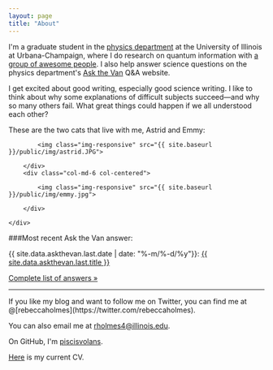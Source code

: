```yaml
---
layout: page
title: "About"
---
```


I'm a graduate student in the [physics department](http://physics.illinois.edu/) at the University of Illinois at Urbana-Champaign, where I do research on quantum information with [a group of awesome people](http://research.physics.illinois.edu/QI/Photonics/). I also help answer science questions on the physics department's [Ask the Van](http://van.physics.illinois.edu/qa/) Q&A website.

I get excited about good writing, especially good science writing. I like to think about why some explanations of difficult subjects succeed&mdash;and why so many others fail. What great things could happen if we all understood each other?

These are the two cats that live with me, Astrid and Emmy:
<div class="about">
<div class="container">
	<div class="row row-centered">
		<div class="col-md-6 col-centered">

			<img class="img-responsive" src="{{ site.baseurl }}/public/img/astrid.JPG">

		</div>
		<div class="col-md-6 col-centered">

			<img class="img-responsive" src="{{ site.baseurl }}/public/img/emmy.jpg">

		</div>
		
	</div>
</div>
</div>

###Most recent Ask the Van answer:</h3>

{{ site.data.askthevan.last.date | date: "%-m/%-d/%y"}}: <a href="{{ site.data.askthevan.last.url }}">{{ site.data.askthevan.last.title }}

<a href="{{ site.baseurl }}/askthevan">Complete list of answers &raquo;</a>

<hr>
If you like my blog and want to follow me on Twitter, you can find me at @[rebeccaholmes](https://twitter.com/rebeccaholmes).

You can also email me at [rholmes4@illinois.edu](mailto:rholmes4@illinois.edu).

On GitHub, I'm [piscisvolans](https://github.com/piscisvolans).

<a href="{{ site.baseurl }}/public/pdf/webcv_6-15.pdf">Here</a> is my current CV.